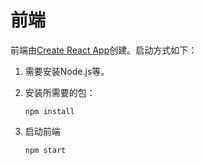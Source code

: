 # 前端

前端由[Create React App](https://github.com/facebook/create-react-app)创建。启动方式如下：

1. 需要安装Node.js等。

2. 安装所需要的包：
   
   ```shell
   npm install
   ```

3. 启动前端
   
   ```shell
   npm start
   ```
